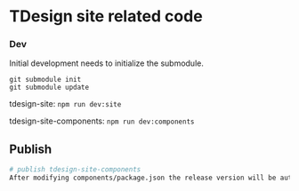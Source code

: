 # TDesign site related code

### Dev

Initial development needs to initialize the submodule.
```
git submodule init 
git submodule update
```

tdesign-site: `npm run dev:site`

tdesign-site-components: `npm run dev:components`

## Publish
```bash
# publish tdesign-site-components
After modifying components/package.json the release version will be automatically triggered by the workflow.
```
